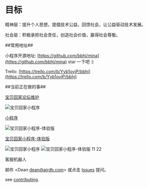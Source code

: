 目标
===========

精神层：提升个人思想，提倡技术公益，回馈社会，让公益驱动技术发展。

社会层：积极承担社会责任，创造社会价值，赢得社会尊敬。


##常用地址##

小程序开源地址: [https://github.com/bbhj/mina](https://github.com/bbhj/mina)  star 一下吧 :)

Trello: [https://trello.com/b/Yyb1ovjP/bbhj](https://trello.com/b/Yyb1ovjP/bbhj)

##当前正在做的事##

[宝贝回家论坛维护](https://bbs.baobeihuijia.com)

![宝贝回家小程序](/images/mina/8.jpg)


[小程序](/images/mina/8.jpg)


![宝贝回家小程序-体验版](/images/mina/trial.jpg)


[宝贝回家小程序-体验版](/images/mina/trial.jpg)


![宝贝回家小程序](/images/mina/8.jpg)
![宝贝回家小程序-体验版](/images/mina/trial.jpg)
11 22

客服机器人



邮件 &lt;Dean dean@airdb.com&gt;  或点击 [Issues](https://github.com/bbhj/intro/issues) 提问。

see [contributing](03_how_to_github_pull_request.md).
